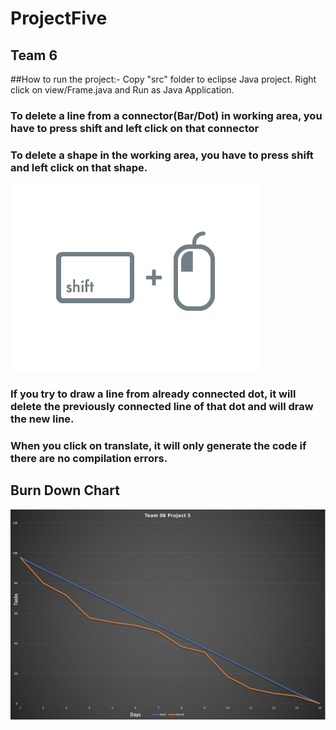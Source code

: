 # ProjectFive
## Team 6 
##How to run the project:- Copy "src" folder to eclipse Java project. Right click on view/Frame.java and Run as Java Application.

### To delete a line from a connector(Bar/Dot) in working area, you have to press shift and left click on that connector 
### To delete a shape in the working area, you have to press shift and left click on that shape. 
![](/Team_06/shiftclick.png)

### If you try to draw a line from already connected dot, it will delete the previously connected line of that dot and will draw the new line.

### When you click on translate, it will only generate the code if there are no compilation errors.

## Burn Down Chart
![](/Team_06/Burndown%20chart.jpeg)
